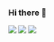 ### Hi there 👋

<p style="alignment: center;">
    <a href="#" target="_blank"><img src="https://img.shields.io/badge/Python-3766AB?style=flat-square&logo=Python&logoColor=yellow"/></a> 
    <a href="#" target="_blank"><img src="https://img.shields.io/badge/PHP-3766AB?style=flat-square&logo=PHP&logoColor=yellow"/></a>
    <a href="#" target="_blank"><img src="https://img.shields.io/badge/GO-11B48A?style=flat-square&logo=GO&logoColor=yellow"/></a>
</p>

<!--
https://shields.io/

https://simpleicons.org/

-->
